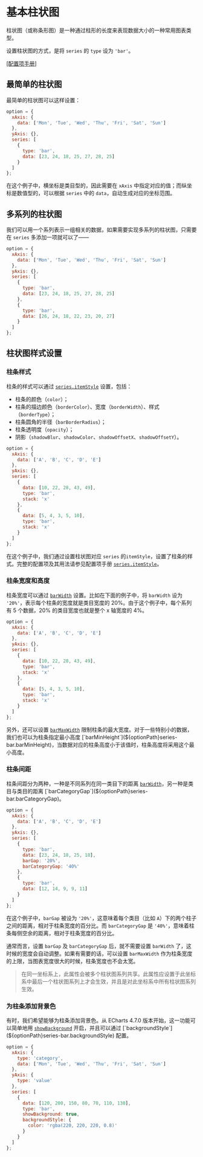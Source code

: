 # 基本柱状图

柱状图（或称条形图）是一种通过柱形的长度来表现数据大小的一种常用图表类型。

设置柱状图的方式，是将 `series` 的 `type` 设为 `'bar'`。

[[配置项手册]](${optionPath}series-bar)

## 最简单的柱状图

最简单的柱状图可以这样设置：

```js live
option = {
  xAxis: {
    data: ['Mon', 'Tue', 'Wed', 'Thu', 'Fri', 'Sat', 'Sun']
  },
  yAxis: {},
  series: [
    {
      type: 'bar',
      data: [23, 24, 18, 25, 27, 28, 25]
    }
  ]
};
```

在这个例子中，横坐标是类目型的，因此需要在 `xAxis` 中指定对应的值；而纵坐标是数值型的，可以根据 `series` 中的 `data`，自动生成对应的坐标范围。

## 多系列的柱状图

我们可以用一个系列表示一组相关的数据，如果需要实现多系列的柱状图，只需要在 `series` 多添加一项就可以了——

```js live
option = {
  xAxis: {
    data: ['Mon', 'Tue', 'Wed', 'Thu', 'Fri', 'Sat', 'Sun']
  },
  yAxis: {},
  series: [
    {
      type: 'bar',
      data: [23, 24, 18, 25, 27, 28, 25]
    },
    {
      type: 'bar',
      data: [26, 24, 18, 22, 23, 20, 27]
    }
  ]
};
```

## 柱状图样式设置

### 柱条样式

柱条的样式可以通过 [`series.itemStyle`](${optionPath}series-bar.itemStyle) 设置，包括：

- 柱条的颜色（`color`）；
- 柱条的描边颜色（`borderColor`）、宽度（`borderWidth`）、样式（`borderType`）；
- 柱条圆角的半径（`barBorderRadius`）；
- 柱条透明度（`opacity`）；
- 阴影（`shadowBlur`、`shadowColor`、`shadowOffsetX`、`shadowOffsetY`）。

```js live
option = {
  xAxis: {
    data: ['A', 'B', 'C', 'D', 'E']
  },
  yAxis: {},
  series: [
    {
      data: [10, 22, 28, 43, 49],
      type: 'bar',
      stack: 'x'
    },
    {
      data: [5, 4, 3, 5, 10],
      type: 'bar',
      stack: 'x'
    }
  ]
};
```

在这个例子中，我们通过设置柱状图对应 `series` 的`itemStyle`，设置了柱条的样式。完整的配置项及其用法请参见配置项手册 [`series.itemStyle`](${optionPath}series-bar.itemStyle)。

### 柱条宽度和高度

柱条宽度可以通过 [`barWidth`](${optionPath}#series-bar.barWidth) 设置。比如在下面的例子中，将 `barWidth` 设为 `'20%'`，表示每个柱条的宽度就是类目宽度的 20%。由于这个例子中，每个系列有 5 个数据，20% 的类目宽度也就是整个 x 轴宽度的 4%。

```js live
option = {
  xAxis: {
    data: ['A', 'B', 'C', 'D', 'E']
  },
  yAxis: {},
  series: [
    {
      data: [10, 22, 28, 43, 49],
      type: 'bar',
      stack: 'x'
    },
    {
      data: [5, 4, 3, 5, 10],
      type: 'bar',
      stack: 'x'
    }
  ]
};
```

另外，还可以设置 [`barMaxWidth`](${optionPath}series-bar.barMaxWidth) 限制柱条的最大宽度。对于一些特别小的数据，我们也可以为柱条指定最小高度 [`barMinHeight`](${optionPath}series-bar.barMinHeight)，当数据对应的柱条高度小于该值时，柱条高度将采用这个最小高度。

### 柱条间距

柱条间距分为两种，一种是不同系列在同一类目下的距离 [`barWidth`](${optionPath}series-bar.barWidth)，另一种是类目与类目的距离 [`barCategoryGap`](${optionPath}series-bar.barCategoryGap)。

```js live
option = {
  xAxis: {
    data: ['A', 'B', 'C', 'D', 'E']
  },
  yAxis: {},
  series: [
    {
      type: 'bar',
      data: [23, 24, 18, 25, 18],
      barGap: '20%',
      barCategoryGap: '40%'
    },
    {
      type: 'bar',
      data: [12, 14, 9, 9, 11]
    }
  ]
};
```

在这个例子中，`barGap` 被设为 `'20%'`，这意味着每个类目（比如 `A`）下的两个柱子之间的距离，相对于柱条宽度的百分比。而 `barCategoryGap` 是 `'40%'`，意味着柱条每侧空余的距离，相对于柱条宽度的百分比。

通常而言，设置 `barGap` 及 `barCategoryGap` 后，就不需要设置 `barWidth` 了，这时候的宽度会自动调整。如果有需要的话，可以设置 `barMaxWidth` 作为柱条宽度的上限，当图表宽度很大的时候，柱条宽度也不会太宽。

> 在同一坐标系上，此属性会被多个柱状图系列共享。此属性应设置于此坐标系中最后一个柱状图系列上才会生效，并且是对此坐标系中所有柱状图系列生效。

### 为柱条添加背景色

有时，我们希望能够为柱条添加背景色。从 ECharts 4.7.0 版本开始，这一功能可以简单地用 [`showBackground`](${optionPath}series-bar.showBackground) 开启，并且可以通过 [`backgroundStyle`](${optionPath}series-bar.backgroundStyle) 配置。

```js live
option = {
  xAxis: {
    type: 'category',
    data: ['Mon', 'Tue', 'Wed', 'Thu', 'Fri', 'Sat', 'Sun']
  },
  yAxis: {
    type: 'value'
  },
  series: [
    {
      data: [120, 200, 150, 80, 70, 110, 130],
      type: 'bar',
      showBackground: true,
      backgroundStyle: {
        color: 'rgba(220, 220, 220, 0.8)'
      }
    }
  ]
};
```
